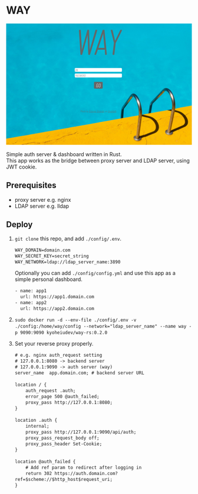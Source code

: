 # WAY

![screenshot.png](screenshot.png)

Simple auth server & dashboard written in Rust.\
This app works as the bridge between proxy server and LDAP server, using JWT cookie.

## Prerequisites
- proxy server e.g. nginx
- LDAP server e.g. lldap

## Deploy

1. `git clone` this repo, and add `./config/.env`.
   ```
   WAY_DOMAIN=domain.com
   WAY_SECRET_KEY=secret_string
   WAY_NETWORK=ldap://ldap_server_name:3890
   ```

   Optionally you can add `./config/config.yml` and use this app as a simple
   personal dashboard.

   ```
   - name: app1
     url: https://app1.domain.com
   - name: app2
     url: https://app2.domain.com
   ```

2. `sudo docker run -d --env-file ./config/.env -v ./config:/home/way/config --network="ldap_server_name" --name way -p 9090:9090 kyoheiudev/way-rs:0.2.0`

3. Set your reverse proxy properly.
   ```
   # e.g. nginx auth_request setting
   # 127.0.0.1:8080 -> backend server
   # 127.0.0.1:9090 -> auth server (way)
   server_name  app.domain.com; # backend server URL

   location / {
       auth_request .auth;
       error_page 500 @auth_failed;
       proxy_pass http://127.0.0.1:8080;
   }

   location .auth {
       internal;
       proxy_pass http://127.0.0.1:9090/api/auth;
       proxy_pass_request_body off;
       proxy_pass_header Set-Cookie;
   }

   location @auth_failed {
       # Add ref param to redirect after logging in
       return 302 https://auth.domain.com?ref=$scheme://$http_host$request_uri;
   }
   ```
